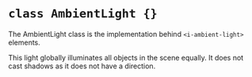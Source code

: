 `class AmbientLight {}`
=======================

The AmbientLight class is the implementation behind `<i-ambient-light>` elements.

This light globally illuminates all objects in the scene equally. It does not
cast shadows as it does not have a direction.

